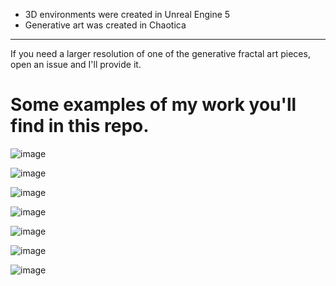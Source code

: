 - 3D environments were created in Unreal Engine 5
- Generative art was created in Chaotica

-----
If you need a larger resolution of one of the generative fractal art pieces, open an issue and I'll provide it.


# Some examples of my work you'll find in this repo.
![image](https://github.com/EternityX/art-projects/assets/4403000/931f4092-f8d0-40a9-b0f3-ad65df0a4ab3)

![image](https://github.com/EternityX/art-projects/assets/4403000/e5b08cf0-2b62-4286-a534-e2d52e06b36b)

![image](https://github.com/EternityX/art-projects/assets/4403000/0188baa3-f410-447f-9e40-93ecaaec95ee)

![image](https://github.com/EternityX/art-projects/assets/4403000/5f9c8ecc-448e-4096-99cc-23df7328ba20)

![image](https://github.com/EternityX/art-projects/assets/4403000/4d589b48-08ef-4f52-918c-bd885be0d0f9)

![image](https://github.com/EternityX/art-projects/assets/4403000/cb722125-8ad7-40b2-b179-b8ac6a3f7b03)

![image](https://github.com/EternityX/art-projects/assets/4403000/f1344c1a-87bd-4d60-ae14-cbd82961627f)
